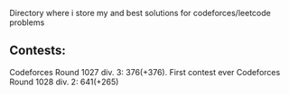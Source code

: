 Directory where i store my and best solutions for codeforces/leetcode problems

## Contests:
Codeforces Round 1027 div. 3: 376(+376). First contest ever
Codeforces Round 1028 div. 2: 641(+265)
